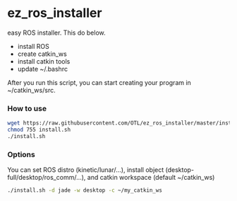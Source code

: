 # ez_ros_installer

easy ROS installer. This do below.

* install ROS
* create catkin_ws
* install catkin tools
* update ~/.bashrc

After you run this script, you can start creating your program in ~/catkin_ws/src.

### How to use

```bash
wget https://raw.githubusercontent.com/OTL/ez_ros_installer/master/install.sh
chmod 755 install.sh
./install.sh
```

### Options

You can set ROS distro (kinetic/lunar/...), install object (desktop-full/desktop/ros_comm/...), and
catkin workspace (default ~/catkin_ws)

```bash
./install.sh -d jade -w desktop -c ~/my_catkin_ws
```

